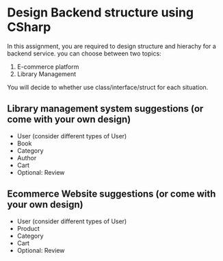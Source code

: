 # Design Backend structure using CSharp

In this assignment, you are required to design structure and hierachy for a backend service. you can choose between two topics:

1. E-commerce platform
2. Library Management

You will decide to whether use class/interface/struct for each situation.

## Library management system suggestions (or come with your own design)

- User (consider different types of User)
- Book
- Category
- Author
- Cart
- Optional: Review

## Ecommerce Website suggestions (or come with your own design)

- User (consider different types of User)
- Product
- Category
- Cart
- Optional: Review
